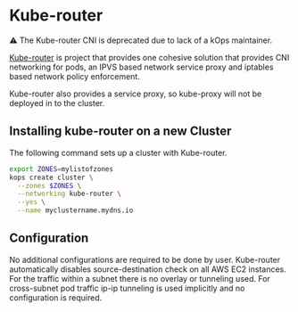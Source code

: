 # Kube-router

&#9888; The Kube-router CNI is deprecated due to lack of a kOps maintainer.

[Kube-router](https://github.com/cloudnativelabs/kube-router) is project that provides one cohesive solution that provides CNI networking for pods, an IPVS based network service proxy and iptables based network policy enforcement.

Kube-router also provides a service proxy, so kube-proxy will not be deployed in to the cluster.

## Installing kube-router on a new Cluster

The following command sets up a cluster with Kube-router.

```sh
export ZONES=mylistofzones
kops create cluster \
  --zones $ZONES \
  --networking kube-router \
  --yes \
  --name myclustername.mydns.io
```

## Configuration

No additional configurations are required to be done by user. Kube-router automatically disables source-destination check on all AWS EC2 instances. For the traffic within a subnet there is no overlay or tunneling used. For cross-subnet pod traffic ip-ip tunneling is used implicitly and no configuration is required.